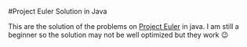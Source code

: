 #Project Euler Solution in Java

This are the solution of the problems on [Project Euler](https://projecteuler.net/archives) in java. I am still a beginner so the solution may not be well optimized but they work :wink:
